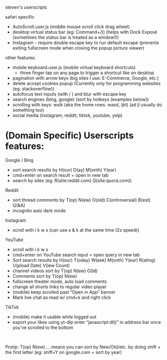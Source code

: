steven's userscripts

safari specific

-   AutoScroll.user.js (middle mouse scroll click drag wheel)
-   desktop virtual status bar (eg: Command+/)) (helps with Dock Exposé (sometimes the status bar is treated as a window!))
-   Instagram - require double escape key to run default escape (prevents exiting fullscreen mode when closing the popup picture viewer)

other features:

-   mobile keyboard.user.js (mobile virtual keyboard shortcuts)
    -   three finger tap on any page to trigger a shortcut like on desktop
-   pagination with arrow keys (big sites I use: E-Commerce, Google, etc.)
-   delete accept cookies popup (Currently only for programming websites (eg: stackoverflow))
-   autofocus text inputs (with / ) and blur with escape key
-   search engines (bing, google) (sort by hotkeys (examples below))
-   scrolling with keys: wsik (aka the home rows: wasd, ijkl) (ad jl usually do something too)
-   social media (instagram, reddit, tiktok, youtube, yelp)

# (Domain Specific) Userscripts features:

Google / Bing

-   sort search results by H(our) D(ay) M(onth) Y(ear)
-   cmd+enter on search result = open in new tab
-   search by sites (eg: R(site:reddit.com) Q(site:quora.com))

Reddit

-   sort thread comments by T(op) N(ew) O(old) C(ontroversial) B(est) Q(&A)
-   incognito auto dark mode

Instagram

-   scroll with i k w s (can use s & k at the same time (2x speed))

YouTube

-   scroll with i k w s
-   cmd+enter on YouTube search input = open query in new tab
-   Sort search results by H(our) T(oday) W(eek) M(onth) Y(ear) R(ating) U(pload Date) V(iew Count)
-   channel videos sort by T(op) N(ew) O(ld)
-   Comments sort by T(op) N(ew)
-   fullscreen theater mode, auto load comments
-   change all shorts links to regular video player
-   (mobile) keep scrolled past “Open in App” banner
-   Mark live chat as read w/ cmd+k and right click

TikTok

-   (mobile) make it usable while logged out
-   export your likes using yt-dlp enter “javascript:dl()” in address bar once you’ve scrolled to the bottom

&nbsp;

Protip: T(op) N(ew).... means you can sort by New/Old/etc. by doing shift + the first letter (eg: shift+Y on google.com = sort by year)
